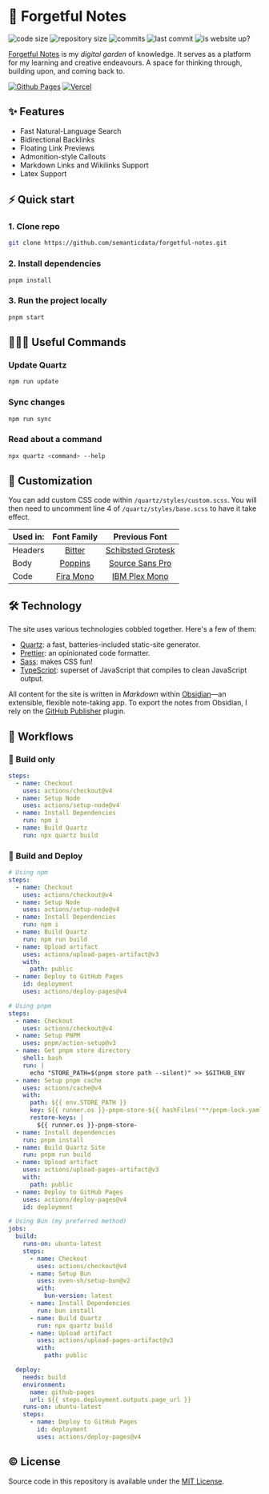 # 🌱 Forgetful Notes

![code size](https://img.shields.io/github/languages/code-size/semanticdata/forgetful-notes) ![repository size](https://img.shields.io/github/repo-size/semanticdata/forgetful-notes) ![commits](https://img.shields.io/github/commit-activity/t/semanticdata/forgetful-notes) ![last commit](https://img.shields.io/github/last-commit/semanticdata/forgetful-notes) ![is website up?](https://img.shields.io/website/https/forgetfulnotes.com.svg)

[Forgetful Notes](https://forgetfulnotes.com) is my _digital garden_ of knowledge. It serves as a platform for my learning and creative endeavours. A space for thinking through, building upon, and coming back to.

[![Github Pages](https://img.shields.io/badge/github%20pages-121013?style=for-the-badge&logo=github&logoColor=white)](https://forgetfulnotes.com/) [![Vercel](https://img.shields.io/badge/vercel-%23000000.svg?style=for-the-badge&logo=vercel&logoColor=white)](https://forgetful-notes.vercel.app/)

## ✨ Features

- Fast Natural-Language Search
- Bidirectional Backlinks
- Floating Link Previews
- Admonition-style Callouts
- Markdown Links and Wikilinks Support
- Latex Support

## ⚡ Quick start

### 1. Clone repo

```sh
git clone https://github.com/semanticdata/forgetful-notes.git
```

### 2. Install dependencies

```sh
pnpm install
```

### 3. Run the project locally

```sh
pnpm start
```

## 👨🏼‍💻 Useful Commands

### Update Quartz

```sh
npm run update
```

### Sync changes

```sh
npm run sync
```

### Read about a command

```sh
npx quartz <command> --help
```

## 🎨 Customization

You can add custom CSS code within `/quartz/styles/custom.scss`. You will then need to uncomment line 4 of `/quartz/styles/base.scss` to have it take effect.

| Used in: | Font Family | Previous Font |
| --- | :-: | :-: |
| Headers | [Bitter](https://fonts.google.com/specimen/Bitter) | [Schibsted Grotesk](https://fonts.google.com/specimen/Schibsted+Grotesk) |
| Body | [Poppins](https://fonts.google.com/specimen/Poppins) | [Source Sans Pro](https://fonts.google.com/specimen/Source+Sans+3) |
| Code | [Fira Mono](https://fonts.google.com/specimen/Fira+Mono) | [IBM Plex Mono](https://fonts.google.com/specimen/IBM+Plex+Mono) |

## 🛠️ Technology

The site uses various technologies cobbled together. Here's a few of them:

- [Quartz](https://github.com/jackyzha0/quartz): a fast, batteries-included static-site generator.
- [Prettier](https://github.com/prettier/prettier): an opinionated code formatter.
- [Sass](https://github.com/sass/sass): makes CSS fun!
- [TypeScript](https://github.com/microsoft/TypeScript): superset of JavaScript that compiles to clean JavaScript output.

All content for the site is written in _Markdown_ within [Obsidian](https://obsidian.md/)—an extensible, flexible note-taking app. To export the notes from Obsidian, I rely on the [GitHub Publisher](https://github.com/ObsidianPublisher) plugin.

## 🔀 Workflows

### 🔨 Build only

```yml
steps:
  - name: Checkout
    uses: actions/checkout@v4
  - name: Setup Node
    uses: actions/setup-node@v4
  - name: Install Dependencies
    run: npm i
  - name: Build Quartz
    run: npx quartz build
```

### 🚀 Build and Deploy

```yml
# Using npm
steps:
  - name: Checkout
    uses: actions/checkout@v4
  - name: Setup Node
    uses: actions/setup-node@v4
  - name: Install Dependencies
    run: npm i
  - name: Build Quartz
    run: npm run build
  - name: Upload artifact
    uses: actions/upload-pages-artifact@v3
    with:
      path: public
  - name: Deploy to GitHub Pages
    id: deployment
    uses: actions/deploy-pages@v4
```

```yml
# Using pnpm
steps:
  - name: Checkout
    uses: actions/checkout@v4
  - name: Setup PNPM
    uses: pnpm/action-setup@v3
  - name: Get pnpm store directory
    shell: bash
    run: |
      echo "STORE_PATH=$(pnpm store path --silent)" >> $GITHUB_ENV
  - name: Setup pnpm cache
    uses: actions/cache@v4
    with:
      path: ${{ env.STORE_PATH }}
      key: ${{ runner.os }}-pnpm-store-${{ hashFiles('**/pnpm-lock.yaml') }}
      restore-keys: |
        ${{ runner.os }}-pnpm-store-
  - name: Install dependencies
    run: pnpm install
  - name: Build Quartz Site
    run: pnpm run build
  - name: Upload artifact
    uses: actions/upload-pages-artifact@v3
    with:
      path: public
  - name: Deploy to GitHub Pages
    uses: actions/deploy-pages@v4
    id: deployment
```

```yaml
# Using Bun (my preferred method)
jobs:
  build:
    runs-on: ubuntu-latest
    steps:
      - name: Checkout
        uses: actions/checkout@v4
      - name: Setup Bun
        uses: oven-sh/setup-bun@v2
        with:
          bun-version: latest
      - name: Install Dependencies
        run: bun install
      - name: Build Quartz
        run: npx quartz build
      - name: Upload artifact
        uses: actions/upload-pages-artifact@v3
        with:
          path: public

  deploy:
    needs: build
    environment:
      name: github-pages
      url: ${{ steps.deployment.outputs.page_url }}
    runs-on: ubuntu-latest
    steps:
      - name: Deploy to GitHub Pages
        id: deployment
        uses: actions/deploy-pages@v4
```

## © License

Source code in this repository is available under the [MIT License](LICENSE).
